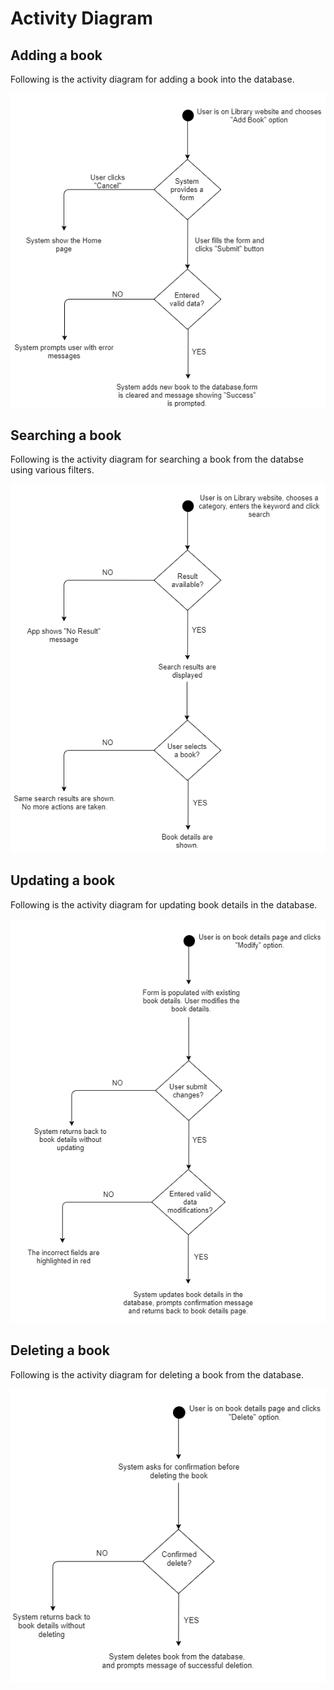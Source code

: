 # Activity Diagram

## Adding a book
Following is the activity diagram for adding a book into the database.

![](/BTS530/Pictures/activity_diagram_add.png)

## Searching a book
Following is the activity diagram for searching a book from the databse using various filters.

![](/BTS530/Pictures/activity_diagram_search.png)

## Updating a book
Following is the activity diagram for updating book details in the database.

![](/BTS530/Pictures/activity_diagram_update.png)

## Deleting a book
Following is the activity diagram for deleting a book from the database.

![](/BTS530/Pictures/activity_diagram_delete.png)
